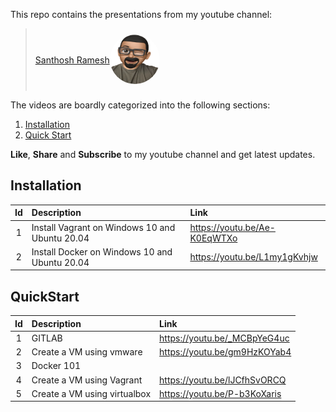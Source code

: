 This repo contains the presentations from my youtube channel:

> [<div style="display:flex; align-items:center; width: 400px;height: 100px;"><div>Santhosh Ramesh</div><img src="./_static/logo.png" alt="..." style="width:5rem; height:5rem; border-radius:50%;"></div>](https://www.youtube.com/channel/UCR_Fuegjqal0Fvy6En2Bs3Q)

The videos are boardly categorized into the following sections:

1. [Installation](#Install)
2. [Quick Start](#QuickStart)

**Like**, **Share** and **Subscribe** to my youtube channel and get latest updates.

## Installation

| Id  | Description                                    | Link                         |
| :-: | :--------------------------------------------- | :--------------------------- |
|  1  | Install Vagrant on Windows 10 and Ubuntu 20.04 | https://youtu.be/Ae-K0EqWTXo |
|  2  | Install Docker on Windows 10 and Ubuntu 20.04  | https://youtu.be/L1my1gKvhjw |

## QuickStart

| Id  | Description                  | Link                         |
| :-: | :--------------------------- | :--------------------------- |
|  1  | GITLAB                       | https://youtu.be/_MCBpYeG4uc |
|  2  | Create a VM using vmware     | https://youtu.be/gm9HzKOYab4 |
|  3  | Docker 101                   |                              |
|  4  | Create a VM using Vagrant    | https://youtu.be/lJCfhSvORCQ |
|  5  | Create a VM using virtualbox | https://youtu.be/P-b3KoXaris |
